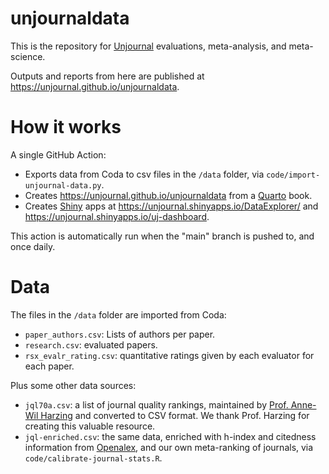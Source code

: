 # unjournaldata

This is the repository for
[Unjournal](https://www.unjournal.org) evaluations, meta-analysis, and meta-science.

Outputs and reports from here are published at <https://unjournal.github.io/unjournaldata>.


# How it works

A single GitHub Action:

* Exports data from Coda to csv files in the `/data` folder, via
  `code/import-unjournal-data.py`.
* Creates <https://unjournal.github.io/unjournaldata> from a
  [Quarto](https://quarto.org) book. 
* Creates [Shiny](https://shiny.posit.co) apps at 
  <https://unjournal.shinyapps.io/DataExplorer/> and 
  <https://unjournal.shinyapps.io/uj-dashboard>.

This action is automatically run when the "main" branch is pushed to, and
once daily.


# Data

The files in the `/data` folder are imported from Coda:

* `paper_authors.csv`: Lists of authors per paper.
* `research.csv`: evaluated papers.
* `rsx_evalr_rating.csv`: quantitative ratings given by each evaluator for each
  paper.

Plus some other data sources:

* `jql70a.csv`: a list of journal quality rankings, maintained by 
  [Prof. Anne-Wil Harzing](https://harzing.com/resources/journal-quality-list)
  and converted to CSV format. We thank Prof. Harzing for creating this valuable
  resource.
* `jql-enriched.csv`: the same data, enriched with h-index and 
  citedness information from [Openalex](https://openalex.org), and
  our own meta-ranking of journals, via `code/calibrate-journal-stats.R`.

